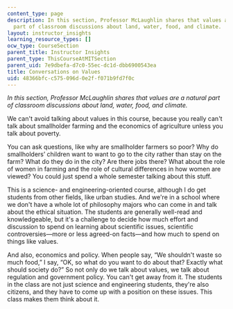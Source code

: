 ```yaml
---
content_type: page
description: In this section, Professor McLaughlin shares that values are a natural
  part of classroom discussions about land, water, food, and climate.
layout: instructor_insights
learning_resource_types: []
ocw_type: CourseSection
parent_title: Instructor Insights
parent_type: ThisCourseAtMITSection
parent_uid: 7e9dbefa-d7c0-55ec-dc1d-dbb6900543ea
title: Conversations on Values
uid: 48366bfc-c575-096d-0e2f-f071b9fd7f0c
---
```


_In this section, Professor McLaughlin shares that values are a natural part of classroom discussions about land, water, food, and climate._

We can't avoid talking about values in this course, because you really can't talk about smallholder farming and the economics of agriculture unless you talk about poverty.

You can ask questions, like why are smallholder farmers so poor? Why do smallholders’ children want to want to go to the city rather than stay on the farm? What do they do in the city? Are there jobs there? What about the role of women in farming and the role of cultural differences in how women are viewed? You could just spend a whole semester talking about this stuff.

This is a science- and engineering-oriented course, although I do get students from other fields, like urban studies. And we're in a school where we don't have a whole lot of philosophy majors who can come in and talk about the ethical situation. The students are generally well-read and knowledgeable, but it's a challenge to decide how much effort and discussion to spend on learning about scientific issues, scientific controversies—more or less agreed-on facts—and how much to spend on things like values.

And also, economics and policy. When people say, “We shouldn't waste so much food,” I say, “OK, so what do you want to do about that? Exactly what should society do?” So not only do we talk about values, we talk about regulation and government policy. You can't get away from it. The students in the class are not just science and engineering students, they're also citizens, and they have to come up with a position on these issues. This class makes them think about it.